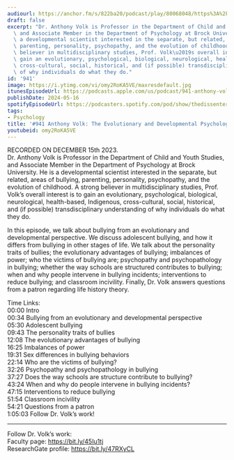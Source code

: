 ```yaml
---
audiourl: https://anchor.fm/s/822ba20/podcast/play/80068048/https%3A%2F%2Fd3ctxlq1ktw2nl.cloudfront.net%2Fstaging%2F2023-11-15%2F42100d02-ce8d-762a-3753-c687ef567e05.m4a
draft: false
excerpt: "Dr. Anthony Volk is Professor in the Department of Child and Youth Studies,\
  \ and Associate Member in the Department of Psychology at Brock University. He is\
  \ a developmental scientist interested in the separate, but related, areas of bullying,\
  \ parenting, personality, psychopathy, and the evolution of childhood. A strong\
  \ believer in multidisciplinary studies, Prof. Volk\u2019s overall interest is to\
  \ gain an evolutionary, psychological, biological, neurological, health-based, Indigenous,\
  \ cross-cultural, social, historical, and (if possible) transdisciplinary understanding\
  \ of why individuals do what they do."
id: '941'
image: https://i.ytimg.com/vi/omy2RoKA5VE/maxresdefault.jpg
itunesEpisodeUrl: https://podcasts.apple.com/us/podcast/941-anthony-volk-the-evolutionary-and/id1451347236?i=1000655835928&uo=4
publishDate: 2024-05-16
spotifyEpisodeUrl: https://podcasters.spotify.com/pod/show/thedissenter/episodes/941-Anthony-Volk-The-Evolutionary-and-Developmental-Psychology-of-Bullying-e2da00g
tags:
- Psychology
title: '#941 Anthony Volk: The Evolutionary and Developmental Psychology of Bullying'
youtubeid: omy2RoKA5VE
---
```

<div class="timelinks">

RECORDED ON DECEMBER 15th 2023.  
Dr. Anthony Volk is Professor in the Department of Child and Youth Studies, and Associate Member in the Department of Psychology at Brock University. He is a developmental scientist interested in the separate, but related, areas of bullying, parenting, personality, psychopathy, and the evolution of childhood. A strong believer in multidisciplinary studies, Prof. Volk’s overall interest is to gain an evolutionary, psychological, biological, neurological, health-based, Indigenous, cross-cultural, social, historical, and (if possible) transdisciplinary understanding of why individuals do what they do.

In this episode, we talk about bullying from an evolutionary and developmental perspective. We discuss adolescent bullying, and how it differs from bullying in other stages of life. We talk about the personality traits of bullies; the evolutionary advantages of bullying; imbalances of power; who the victims of bullying are; psychopathy and psychopathology in bullying; whether the way schools are structured contributes to bullying; when and why people intervene in bullying incidents; interventions to reduce bullying; and classroom incivility. Finally, Dr. Volk answers questions from a patron regarding life history theory.

Time Links:  
<time>00:00</time> Intro  
<time>00:34</time> Bullying from an evolutionary and developmental perspective  
<time>05:30</time> Adolescent bullying    
<time>09:43</time> The personality traits of bullies  
<time>12:08</time> The evolutionary advantages of bullying  
<time>16:25</time> Imbalances of power  
<time>19:31</time> Sex differences in bullying behaviors  
<time>22:14</time> Who are the victims of bullying?  
<time>32:26</time> Psychopathy and psychopathology in bullying  
<time>37:27</time> Does the way schools are structure contribute to bullying?  
<time>43:24</time> When and why do people intervene in bullying incidents?  
<time>47:15</time> Interventions to reduce bullying  
<time>51:54</time> Classroom incivility  
<time>54:21</time> Questions from a patron  
<time>1:05:03</time> Follow Dr. Volk’s work!

---

Follow Dr. Volk’s work:  
Faculty page: https://bit.ly/45Iu1tj  
ResearchGate profile: https://bit.ly/47RXyCL
</div>

